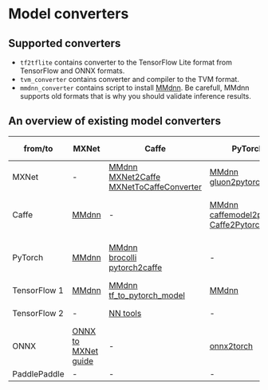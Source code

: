 # Model converters

## Supported converters

- `tf2tflite` contains converter to the TensorFlow Lite
  format from TensorFlow and ONNX formats.
- `tvm_converter` contains converter and compiler
  to the TVM format.
- `mmdnn_converter` contains script to install [MMdnn][mmdnn]. Be carefull,
  MMdnn supports old formats that is why you should validate inference results.

## An overview of existing model converters

| from/to | MXNet | Caffe | PyTorch | TensorFlow 1 | TensorFlow 2 | ONNX | PaddlePaddle |
|-|-|-|-|-|-|-|-|
| MXNet   |-| [MMdnn][mmdnn]<br> [MXNet2Caffe][mxnet2caffe]<br> [MXNetToCaffeConverter][mxnettocaffeconverter] | [MMdnn][mmdnn]<br>[gluon2pytorch][gluon2pytorch]| [MMdnn][mmdnn] (through ONNX) |-| [MMdnn][mmdnn]<br> [MXNetTools][mxnet2onnx] |-|
| Caffe   | [MMdnn][mmdnn] |-| [MMdnn][mmdnn]<br> [caffemodel2pytorch][caffemodel2pytorch]<br> [Caffe2Pytorch][Caffe2Pytorch] | [MMdnn][mmdnn] | [NN tools][nn_tools]<br> [caffe-tensorflow][caffe-tensorflow] | [MMdnn][mmdnn] <br>[caffe2onnx][caffe2onnx-1]<br> [caffe-onnx][caffe-onnx]<br> [caffe2onnx][caffe2onnx-2] | [X2Paddle][X2Paddle] |
| PyTorch | [MMdnn][mmdnn] | [MMdnn][mmdnn]<br> [brocolli][brocolli]<br> [pytorch2caffe][pytorch2caffe] |-| [MMdnn][mmdnn] | [pytorch2keras][pytorch2keras]<br> [pytorch-tf][pytorch-tf] | [OpenCV AI (model converter)][opencv-ai-model_converter]<br> [brocolli][brocolli] | [paddle-cppt][paddle-cppt] |
| TensorFlow 1 | [MMdnn][mmdnn] | [MMdnn][mmdnn]<br> [tf_to_pytorch_model][tf_to_pytorch_model] | [MMdnn][mmdnn] |-| [TensorFlow Guide][tf-guide] |-|-|
| TensorFlow 2 |-| [NN tools][nn_tools] |-|-|-| [tensorflow-onnx][tensorflow-onnx] | [X2Paddle][X2Paddle] |
| ONNX     | [ONNX to MXNet guide][onnx2mxnet-guide] |-| [onnx2torch][onnx2torch] | [onnx-tensorflow][onnx-tensorflow] | [ONNX to TensorFlow2 Guide][onnx-tf]|-| [X2Paddle][X2Paddle] |
| PaddlePaddle |-|-|-|-|-|-|-|


<!-- LINKS -->
[mmdnn]: https://github.com/microsoft/MMdnn
[mxnet2caffe]: https://github.com/cypw/MXNet2Caffe
[mxnettocaffeconverter]: https://github.com/pertusa/MXNetToCaffeConverter
[gluon2pytorch]: https://github.com/gmalivenko/gluon2pytorch
[mxnet2onnx]: https://github.com/apache/mxnet/blob/master/python/mxnet/onnx
[caffemodel2pytorch]: https://github.com/vadimkantorov/caffemodel2pytorch
[Caffe2Pytorch]: https://github.com/penguinnnnn/Caffe2Pytorch
[nn_tools]: https://github.com/hahnyuan/nn_tools
[caffe-tensorflow]: https://github.com/ethereon/caffe-tensorflow
[caffe2onnx-1]: https://github.com/inisis/caffe2onnx
[caffe-onnx]: https://github.com/htshinichi/caffe-onnx
[caffe2onnx-2]: https://github.com/asiryan/caffe2onnx
[X2Paddle]: https://github.com/PaddlePaddle/X2Paddle
[brocolli]: https://github.com/inisis/brocolli/tree/master
[pytorch2caffe]: https://github.com/woodsgao/pytorch2caffe
[tf_to_pytorch_model]: https://github.com/ylhz/tf_to_pytorch_model
[tensorflow-onnx]: https://github.com/onnx/tensorflow-onnx
[onnx2torch]: https://github.com/ENOT-AutoDL/onnx2torch
[pytorch2keras]: https://github.com/gmalivenko/pytorch2keras
[pytorch-tf]: https://github.com/leonidk/pytorch-tf
[tf-guide]: https://www.tensorflow.org/guide/migrate/upgrade?hl=ru
[opencv-ai-model_converter]: https://github.com/opencv-ai/model_converter
[paddle-cppt]: https://github.com/wj-Mcat/paddle-cppt?ysclid=lnut6o3o6v87337456
[onnx2mxnet-guide]: https://mxnet.apache.org/versions/1.7/api/python/docs/tutorials/packages/onnx/inference_on_onnx_model.html
[onnx-tensorflow]: https://github.com/onnx/onnx-tensorflow
[onnx-tf]: https://lindevs.com/convert-onnx-format-to-tensorflow-2-model

